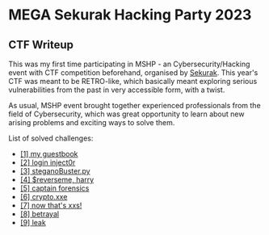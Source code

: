 # MEGA Sekurak Hacking Party 2023
## CTF Writeup

This was my first time participating in MSHP - an Cybersecurity/Hacking event with CTF competition beforehand, organised by [Sekurak](https://sekurak.pl/). This year's CTF was meant to be RETRO-like, which basically meant exploring serious vulnerabilities from the past in very accessible form, with a twist.

As usual, MSHP event brought together experienced professionals from the field of Cybersecurity, which was great opportunity to learn about new arising problems and exciting ways to solve them.

List of solved challenges:
- [[1] my guestbook](https://github.com/tTargiel/CTF-Writeup-MSHP-2023/blob/main/%5B1%5D%20my%20guestbook/MSHP%202023%20-%20%5B1%5D%20my%20guestbook.md)
- [[2] login inject0r](https://github.com/tTargiel/CTF-Writeup-MSHP-2023/blob/main/%5B2%5D%20login%20inject0r/MSHP%202023%20-%20%5B2%5D%20login%20inject0r.md)
- [[3] steganoBuster.py](https://github.com/tTargiel/CTF-Writeup-MSHP-2023/blob/main/%5B3%5D%20steganoBuster.py/MSHP%202023%20-%20%5B3%5D%20steganoBuster.py.md)
- [[4] $reverseme, harry](https://github.com/tTargiel/CTF-Writeup-MSHP-2023/blob/main/%5B4%5D%20%24reverseme%2C%20harry/MSHP%202023%20-%20%5B4%5D%20%24reverseme%2C%20harry.md)
- [[5] captain forensics](https://github.com/tTargiel/CTF-Writeup-MSHP-2023/blob/main/%5B5%5D%20captain%20forensics/MSHP%202023%20-%20%5B5%5D%20captain%20forensics.md)
- [[6] crypto.xxe](https://github.com/tTargiel/CTF-Writeup-MSHP-2023/blob/main/%5B6%5D%20crypto.xxe/MSHP%202023%20-%20%5B6%5D%20crypto.xxe.md)
- [[7] now that's xxs!](https://github.com/tTargiel/CTF-Writeup-MSHP-2023/blob/main/%5B7%5D%20now%20that's%20xxs!/MSHP%202023%20-%20%5B7%5D%20now%20that's%20xxs!.md)
- [[8] betrayal](https://github.com/tTargiel/CTF-Writeup-MSHP-2023/blob/main/%5B8%5D%20betrayal/MSHP%202023%20-%20%5B8%5D%20betrayal.md)
- [[9] leak](https://github.com/tTargiel/CTF-Writeup-MSHP-2023/blob/main/%5B9%5D%20leak/MSHP%202023%20-%20%5B9%5D%20leak.md)
